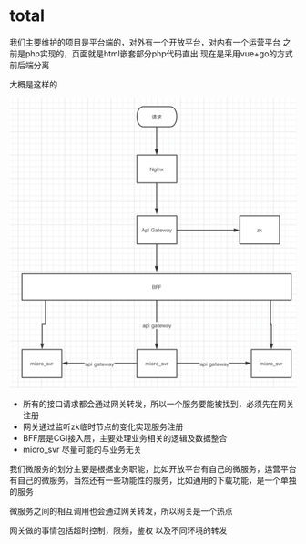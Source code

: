 # total

我们主要维护的项目是平台端的，对外有一个开放平台，对内有一个运营平台
之前是php实现的，页面就是html嵌套部分php代码直出
现在是采用vue+go的方式 前后端分离

大概是这样的

![img/Untitled.png](img/Untitled.png)

- 所有的接口请求都会通过网关转发，所以一个服务要能被找到，必须先在网关注册
- 网关通过监听zk临时节点的变化实现服务注册
- BFF层是CGI接入层，主要处理业务相关的逻辑及数据整合
- micro_svr 尽量可能的与业务无关

我们微服务的划分主要是根据业务职能，比如开放平台有自己的微服务，运营平台有自己的微服务。当然还有一些功能性的服务，比如通用的下载功能，是一个单独的服务

微服务之间的相互调用也会通过网关转发，所以网关是一个热点

网关做的事情包括超时控制，限频，鉴权 以及不同环境的转发